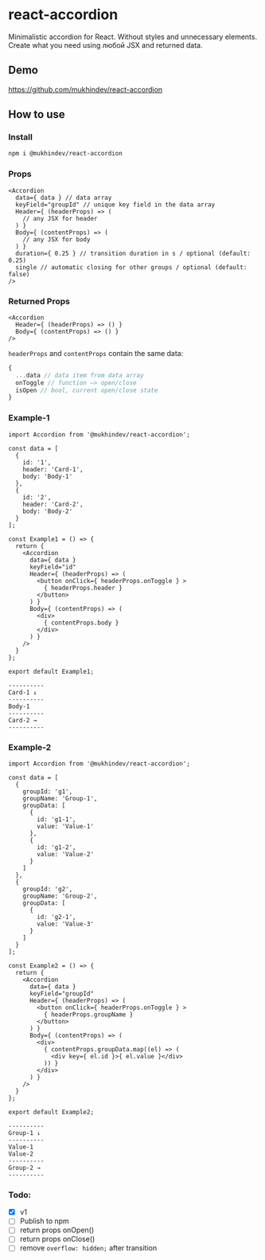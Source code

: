# react-accordion

Minimalistic accordion for React. Without styles and unnecessary elements. Create what you need using любой JSX and returned data.

## Demo

https://github.com/mukhindev/react-accordion


## How to use

### Install

```bash
npm i @mukhindev/react-accordion
```


### Props

```JSX
<Accordion
  data={ data } // data array
  keyField="groupId" // unique key field in the data array
  Header={ (headerProps) => (
    // any JSX for header
  ) }
  Body={ (contentProps) => (
    // any JSX for body
  ) }
  duration={ 0.25 } // transition duration in s / optional (default: 0.25)
  single // automatic closing for other groups / optional (default: false)
/>
```

### Returned Props
```JSX
<Accordion
  Header={ (headerProps) => () }
  Body={ (contentProps) => () }
/>
```

`headerProps` and `contentProps` contain the same data:

```javascript
{
  ...data // data item from data array
  onToggle // function —> open/close
  isOpen // bool, сurrent open/close state
}
```


### Example-1

```JSX
import Accordion from '@mukhindev/react-accordion';

const data = [
  {
    id: '1',
    header: 'Card-1',
    body: 'Body-1'
  },
  {
    id: '2',
    header: 'Card-2',
    body: 'Body-2'
  }
];

const Example1 = () => {
  return {
    <Accordion
      data={ data }
      keyField="id"
      Header={ (headerProps) => (
        <button onClick={ headerProps.onToggle } >
          { headerProps.header }
        </button>
      ) }
      Body={ (contentProps) => (
        <div>
          { contentProps.body }
        </div>
      ) }
    />
  }
};

export default Example1;
```

```
----------
Card-1 ↓
----------
Body-1 
----------
Card-2 →
----------
```


### Example-2

```JSX
import Accordion from '@mukhindev/react-accordion';

const data = [
  {
    groupId: 'g1',
    groupName: 'Group-1',
    groupData: [
      {
        id: 'g1-1',
        value: 'Value-1'
      },
      {
        id: 'g1-2',
        value: 'Value-2'
      }
    ]
  },
  {
    groupId: 'g2',
    groupName: 'Group-2',
    groupData: [
      {
        id: 'g2-1',
        value: 'Value-3'
      }
    ]
  }
];

const Example2 = () => {
  return {
    <Accordion
      data={ data }
      keyField="groupId"
      Header={ (headerProps) => (
        <button onClick={ headerProps.onToggle } >
          { headerProps.groupName }
        </button>
      ) }
      Body={ (contentProps) => (
        <div>
          { contentProps.groupData.map((el) => (
            <div key={ el.id }>{ el.value }</div>
          )) }
        </div>
      ) }
    />
  }
};

export default Example2;
```

```
----------
Group-1 ↓
----------
Value-1 
Value-2
----------
Group-2 →
----------
```

### Todo:

- [x] v1
- [ ] Publish to npm
- [ ] return props onOpen()
- [ ] return props onClose()
- [ ] remove `overflow: hidden;` after transition

